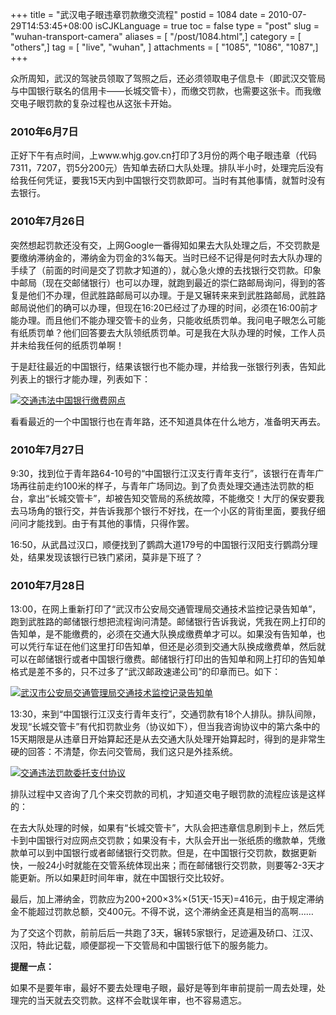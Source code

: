 +++
title = "武汉电子眼违章罚款缴交流程"
postid = 1084
date = 2010-07-29T14:53:45+08:00
isCJKLanguage = true
toc = false
type = "post"
slug = "wuhan-transport-camera"
aliases = [ "/post/1084.html",]
category = [ "others",]
tag = [ "live", "wuhan", ]
attachments = [ "1085", "1086", "1087",]
+++


众所周知，武汉的驾驶员领取了驾照之后，还必须领取电子信息卡（即武汉交管局与中国银行联名的信用卡——长城交管卡），而缴交罚款，也需要这张卡。而我缴交电子眼罚款的复杂过程也从这张卡开始。

### 2010年6月7日

正好下午有点时间，上www.whjg.gov.cn打印了3月份的两个电子眼违章（代码7311，7207，罚5分200元）告知单去硚口大队处理。排队半小时，处理完后没有给我任何凭证，要我15天内到中国银行交罚款即可。当时有其他事情，就暂时没有去银行。<!--more-->

### 2010年7月26日

突然想起罚款还没有交，上网Google一番得知如果去大队处理之后，不交罚款是要缴纳滞纳金的，滞纳金为罚金的3%每天。当时已经不记得是何时去大队办理的手续了（前面的时间是交了罚款才知道的），就心急火燎的去找银行交罚款。印象中邮局（现在交邮储银行）也可以办理，就跑到最近的崇仁路邮局询问，得到的答复是他们不办理，但武胜路邮局可以办理。于是又辗转来来到武胜路邮局，武胜路邮局说他们的确可以办理，但现在16:20已经过了办理的时间，必须在16:00前才能办理。而且他们不能办理交管卡的业务，只能收纸质罚单。我问电子眼怎么可能有纸质罚单？他们回答要去大队领纸质罚单。可是我在大队办理的时候，工作人员并未给我任何的纸质罚单啊！

于是赶往最近的中国银行，结果该银行也不能办理，并给我一张银行列表，告知此列表上的银行才能办理，列表如下：

[![](/uploads/2010/07/zgyh.jpg "交通违法中国银行缴费网点")](/uploads/2010/07/zgyh.jpg)

看看最近的一个中国银行也在青年路，还不知道具体在什么地方，准备明天再去。

### 2010年7月27日

9:30，找到位于青年路64-10号的“中国银行江汉支行青年支行”，该银行在青年广场再往前走约100米的样子，与青年广场同边。到了负责处理交通违法罚款的柜台，拿出“长城交管卡”，却被告知交管局的系统故障，不能缴交！大厅的保安要我去马场角的银行交，并告诉我那个银行不好找，在一个小区的背街里面，要我仔细问问才能找到。由于有其他的事情，只得作罢。

16:50，从武昌过汉口，顺便找到了鹦鹉大道179号的中国银行汉阳支行鹦鹉分理处，结果发现该银行已铁门紧闭，莫非是下班了？

### 2010年7月28日

13:00，在网上重新打印了“武汉市公安局交通管理局交通技术监控记录告知单”，跑到武胜路的邮储银行想把流程询问清楚。邮储银行告诉我说，凭我在网上打印的告知单，是不能缴费的，必须在交通大队换成缴费单才可以。如果没有告知单，也可以凭行车证在他们这里打印告知单，但还是必须到交通大队换成缴费单，然后就可以在邮储银行或者中国银行缴费。邮储银行打印出的告知单和网上打印的告知单格式是差不多的，只不过多了“武汉邮政速递公司”的印章而已。如下：

[![](/uploads/2010/07/jtwfgz.jpg "武汉市公安局交通管理局交通技术监控记录告知单")](/uploads/2010/07/jtwfgz.jpg)

13:30，来到“中国银行江汉支行青年支行”，交通罚款有18个人排队。排队间隙，发现“长城交管卡”有代扣罚款业务（协议如下），但当我咨询协议中的第六条中的15天期限是从违章日开始算起还是从去交通大队处理开始算起时，得到的是非常生硬的回答：不清楚，你去问交管局，我们这只是外挂系统。

[![](/uploads/2010/07/jtwfxy.jpg "交通违法罚款委托支付协议")](/uploads/2010/07/jtwfxy.jpg)

排队过程中又咨询了几个来交罚款的司机，才知道交电子眼罚款的流程应该是这样的：

在去大队处理的时候，如果有“长城交管卡”，大队会把违章信息刷到卡上，然后凭卡到中国银行对应网点交罚款；如果没有卡，大队会开出一张纸质的缴款单，凭缴款单可以到中国银行或者邮储银行交罚款。但是，在中国银行交罚款，数据更新快，一般24小时就能在交管系统体现出来；而在邮储银行交罚款，则要等2-3天才能更新。所以如果赶时间年审，就在中国银行交比较好。

最后，加上滞纳金，罚款应为200+200×3%×(51天-15天)=416元，由于规定滞纳金不能超过罚款总额，交400元。不得不说，这个滞纳金还真是相当的高啊……

为了交这个罚款，前前后后一共跑了3天，辗转5家银行，足迹遍及硚口、江汉、汉阳，特此记载，顺便鄙视一下交管局和中国银行低下的服务能力。

**提醒一点：**

如果不是要年审，最好不要去处理电子眼，最好是等到年审前提前一周去处理，处理完的当天就去交罚款。这样不会耽误年审，也不容易遗忘。

